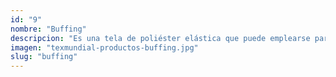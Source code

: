 ```yaml
---
id: "9"
nombre: "Buffing"
descripcion: "Es una tela de poliéster elástica que puede emplearse para confeccionar ropa deportiva como la que se usa en ciclismo y para correr porque absorbe y mantiene alejado el sudor de la piel. También facilita la transpiración y la evaporación de la humedad, lo que ofrece comodidad y frescura al deportista."
imagen: "texmundial-productos-buffing.jpg"
slug: "buffing"
---
```

